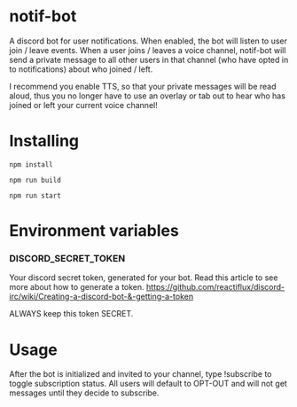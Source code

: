 # notif-bot
A discord bot for user notifications. When enabled, the bot will listen to user join / leave events. When a user joins / leaves a voice channel, notif-bot will send a private message to all other users in that channel (who have opted in to notifications) about who joined / left. 

I recommend you enable TTS, so that your private messages will be read aloud, thus you no longer have to use an overlay or tab out to hear who has joined or left your current voice channel!

# Installing
`npm install` 

`npm run build`

`npm run start`

# Environment variables
### DISCORD_SECRET_TOKEN
Your discord secret token, generated for your bot. 
Read this article to see more about how to generate a token.
https://github.com/reactiflux/discord-irc/wiki/Creating-a-discord-bot-&-getting-a-token

ALWAYS keep this token SECRET.

# Usage

After the bot is initialized and invited to your channel, type !subscribe to toggle subscription status. All users will default to OPT-OUT and will not get messages until they decide to subscribe.
